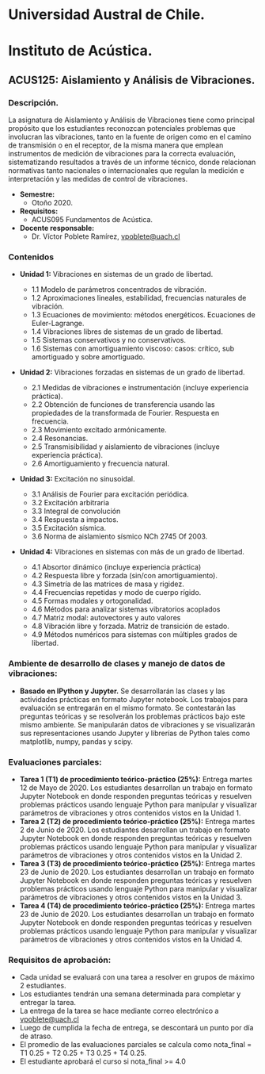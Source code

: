 # Universidad Austral de Chile.
# Instituto de Acústica.
## ACUS125: Aislamiento y Análisis de Vibraciones.
### Descripción.
La asignatura de Aislamiento y Análisis de Vibraciones tiene como principal propósito que los estudiantes reconozcan potenciales problemas que involucran las vibraciones, tanto en la fuente de origen como en el camino de transmisión o en el receptor, de la misma manera que emplean instrumentos de medición de vibraciones para la correcta evaluación, sistematizando resultados a través de un informe técnico, donde relacionan normativas tanto nacionales o internacionales que regulan la medición e interpretación y las medidas de control de vibraciones.
* **Semestre:** 
  + Otoño 2020. 
* **Requisitos:** 
  + ACUS095 Fundamentos de Acústica.
* **Docente responsable:** 
  + Dr. Víctor Poblete Ramírez, vpoblete@uach.cl 
### Contenidos
* **Unidad 1:** Vibraciones en sistemas de un grado de libertad.

  + 1.1 Modelo de parámetros concentrados de vibración.
  + 1.2 Aproximaciones lineales, estabilidad, frecuencias naturales de vibración.
  + 1.3 Ecuaciones de movimiento: métodos energéticos. Ecuaciones de Euler-Lagrange.
  + 1.4 Vibraciones libres de sistemas de un grado de libertad.
  + 1.5 Sistemas conservativos y no conservativos.
  + 1.6 Sistemas con amortiguamiento viscoso: casos: crítico, sub amortiguado y sobre amortiguado.

* **Unidad 2:** Vibraciones forzadas en sistemas de un grado de libertad.
  + 2.1 Medidas de vibraciones e instrumentación (incluye experiencia práctica).
  + 2.2 Obtención de funciones de transferencia usando las propiedades de la transformada de Fourier. Respuesta en frecuencia.
  + 2.3 Movimiento excitado armónicamente.
  + 2.4 Resonancias. 
  + 2.5 Transmisibilidad y aislamiento de vibraciones (incluye experiencia práctica).
  + 2.6 Amortiguamiento y frecuencia natural.
  
* **Unidad 3:** Excitación no sinusoidal.
  + 3.1 Análisis de Fourier para excitación periódica.
  + 3.2 Excitación arbitraria
  + 3.3 Integral de convolución
  + 3.4 Respuesta a impactos.
  + 3.5 Excitación sísmica.
  + 3.6 Norma de aislamiento sísmico NCh  2745  Of  2003.

* **Unidad 4:** Vibraciones en sistemas con más de un grado de libertad.
  + 4.1 Absortor dinámico (incluye experiencia práctica)
  + 4.2 Respuesta libre y forzada (sin/con amortiguamiento).
  + 4.3 Simetría de las matrices de masa y rigidez.
  + 4.4 Frecuencias repetidas y modo de cuerpo rígido. 
  + 4.5 Formas modales y ortogonalidad.
  + 4.6 Métodos para analizar sistemas vibratorios acoplados 
  + 4.7 Matriz modal: autovectores y auto valores 
  + 4.8 Vibración libre y forzada. Matriz de transición de estado. 
  + 4.9 Métodos numéricos para sistemas con múltiples grados de libertad.

### Ambiente de desarrollo de clases y manejo de datos de vibraciones:
  + **Basado en IPython y Jupyter.** Se desarrollarán las clases y las actividades prácticas en formato Jupyter notebook. Los trabajos para evaluación se entregarán en el mismo formato. Se contestarán las preguntas teóricas y se resolverán los problemas prácticos bajo este mismo ambiente. Se manipularán datos de vibraciones y se visualizarán sus representaciones usando Jupyter y librerías de Python tales como matplotlib, numpy, pandas y scipy.
  
### Evaluaciones parciales:
  + **Tarea 1 (T1) de procedimiento teórico-práctico (25%):** Entrega martes 12 de Mayo de 2020. 
Los estudiantes desarrollan un trabajo en formato Jupyter Notebook en donde responden preguntas teóricas y resuelven problemas prácticos usando lenguaje Python para manipular y visualizar  parámetros de vibraciones y otros contenidos vistos en la Unidad 1.
  + **Tarea 2 (T2) de procedimiento teórico-práctico (25%):** Entrega martes 2 de Junio de 2020. 
Los estudiantes desarrollan un trabajo en formato Jupyter Notebook en donde responden preguntas teóricas y resuelven problemas prácticos usando lenguaje Python para manipular y visualizar  parámetros de vibraciones y otros contenidos vistos en la Unidad 2. 
  + **Tarea 3 (T3) de procedimiento teórico-práctico (25%):** Entrega martes 23 de Junio de 2020. 
Los estudiantes desarrollan un trabajo en formato Jupyter Notebook en donde responden preguntas teóricas y resuelven problemas prácticos usando lenguaje Python para manipular y visualizar  parámetros de vibraciones y otros contenidos vistos en la Unidad 3.
  + **Tarea 4 (T4) de procedimiento teórico-práctico (25%):** Entrega martes 23 de Junio de 2020. 
Los estudiantes desarrollan un trabajo en formato Jupyter Notebook en donde responden preguntas teóricas y resuelven problemas prácticos usando lenguaje Python para manipular y visualizar  parámetros de vibraciones y otros contenidos vistos en la Unidad 4.

### Requisitos de aprobación:
  + Cada unidad se evaluará con una tarea a resolver en grupos de máximo 2 estudiantes.
  + Los estudiantes tendrán una semana determinada para completar y entregar la tarea.
  + La entrega de la tarea se hace mediante correo electrónico a vpoblete@uach.cl
  + Luego de cumplida la fecha de entrega, se descontará un punto por día de atraso.
  + El promedio de las evaluaciones parciales se calcula como nota_final = T1 0.25 + T2 0.25 + T3 0.25 + T4 0.25.
  + El estudiante aprobará el curso si nota_final >= 4.0


